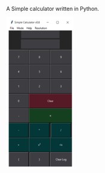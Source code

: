 A Simple calculator written in Python.


<img title="a title" alt="Alt" src="/Image/Simple_Calculator.png" width="180" height="400">
